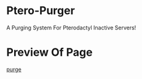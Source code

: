 # Ptero-Purger

A Purging System For Pterodactyl Inactive Servers!

# Preview Of Page
[purge]([http://url/to/img.png](https://cdn.discordapp.com/attachments/941008378799489044/1109033977790079017/image.png))
